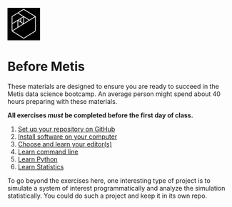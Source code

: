 ![Metis logo](img/metis.png)

# Before Metis

These materials are designed to ensure you are ready to succeed in the
Metis data science bootcamp. An average person might spend about 40
hours preparing with these materials.

**All exercises _must_ be completed before the first day of class.**

 1. [Set up your repository on GitHub](01-set_up_repo.md)
 2. [Install software on your computer](02-install.md)
 3. [Choose and learn your editor(s)](03-editors.md)
 4. [Learn command line](04-command_line.md)
 5. [Learn Python](05-python.md)
 6. [Learn Statistics](06-statistics.md)

To go beyond the exercises here, one interesting type of project is to
simulate a system of interest programmatically and analyze the
simulation statistically. You could do such a project and keep it in
its own repo.
